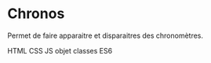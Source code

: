 # Chronos

Permet de faire apparaitre et disparaitres des chronomètres.

HTML CSS JS objet classes ES6
